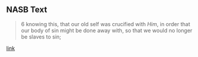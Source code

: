 ## NASB Text

> 6 knowing this, that our old self was crucified with _Him_, in order that our body of sin might be done away with, so that we would no longer be slaves to sin;

[link](https://www.biblegateway.com/passage/?search=ROMANS+6%3A6&version=NASB)